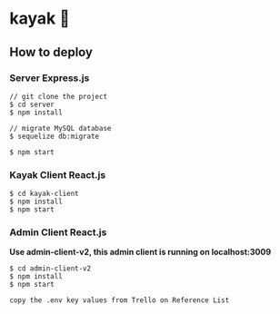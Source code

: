 # kayak 🚣‍

## How to deploy

### Server Express.js
```
// git clone the project
$ cd server
$ npm install

// migrate MySQL database
$ sequelize db:migrate

$ npm start

```

### Kayak Client React.js
```
$ cd kayak-client
$ npm install
$ npm start
```

### Admin Client React.js
**Use admin-client-v2, this admin client is running on localhost:3009**
```
$ cd admin-client-v2
$ npm install
$ npm start
```



```
copy the .env key values from Trello on Reference List

```
